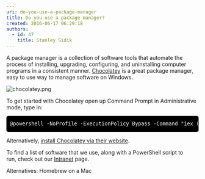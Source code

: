 ```yaml
---
uri: do-you-use-a-package-manager
title: Do you use a package manager?
created: 2016-06-17 06:29:18
authors:
  - id: 47
    title: Stanley Sidik
---
```





<span class='intro'> A package manager is a collection of software tools that automate the process of installing, upgrading, configuring, and uninstalling computer programs in a consistent manner. <a href="https&#58;//chocolatey.org/">Chocolatey</a>&#160;is a great package manager, easy to use way to manage software on Windows. <br> </span>

<dl class="image"><dt> <img alt="chocolatey.png" src="/SiteAssets/do-you-use-a-package-manager/chocolatey.png" /> <br>
   </dt></dl><p>To get started with Chocolatey open up Command Prompt in Administrative mode, type in&#58;&#160;<br></p><pre class="cmd" style="box-sizing&#58;border-box;font-size&#58;0.95em;color&#58;#ffffff;margin-top&#58;0.6em;margin-bottom&#58;0.6em;border-radius&#58;5px;vertical-align&#58;middle;padding&#58;0.5em 0.7em;overflow&#58;auto;line-height&#58;28.8px;background&#58;#000000;">@powershell -NoProfile -ExecutionPolicy Bypass -Com​mand &quot;iex ((new-object net.webclient).DownloadString('https&#58;//chocolatey.org/install.ps1'))&quot; &amp;&amp; SET PATH=%PATH%;%ALLUSERSPROFILE%\chocolatey\bin</pre><p>Alternatively,&#160;<a href="https&#58;//chocolatey.org/install">install Chocolatey via their website</a>.<br></p><p class="ssw15-rteElement-SSW-Only">To find a list of software that we use, along with a PowerShell&#160;script to run,&#160;check out our <a href="https&#58;//intranet.ssw.com.au/SysAdmin/Lists/WinImageInstalledSoftware/AllItems.aspx"> Intranet</a>&#160;page. ​</p><div><p class="ssw15-rteElement-P">​​​Alternatives&#58; Homebrew on a Mac​<br></p></div>


